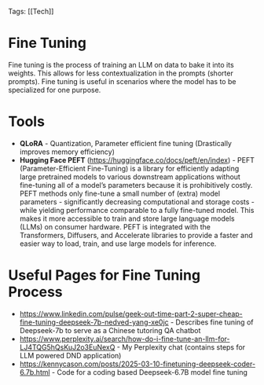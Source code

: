 Tags: [[Tech]]

# Fine Tuning

Fine tuning is the process of training an LLM on data to bake it into its weights. This allows for less contextualization in the prompts (shorter prompts). Fine tuning is useful in scenarios where the model has to be specialized for one purpose.

# Tools

- **QLoRA** - Quantization, Parameter efficient fine tuning (Drastically improves memory efficiency)
- **Hugging Face PEFT** (https://huggingface.co/docs/peft/en/index) - PEFT (Parameter-Efficient Fine-Tuning) is a library for efficiently adapting large pretrained models to various downstream applications without fine-tuning all of a model’s parameters because it is prohibitively costly. PEFT methods only fine-tune a small number of (extra) model parameters - significantly decreasing computational and storage costs - while yielding performance comparable to a fully fine-tuned model. This makes it more accessible to train and store large language models (LLMs) on consumer hardware. PEFT is integrated with the Transformers, Diffusers, and Accelerate libraries to provide a faster and easier way to load, train, and use large models for inference.

# Useful Pages for Fine Tuning Process

- https://www.linkedin.com/pulse/geek-out-time-part-2-super-cheap-fine-tuning-deepseek-7b-nedved-yang-xe0jc - Describes fine tuning of Deepseek-7b to serve as a Chinese tutoring QA chatbot
- https://www.perplexity.ai/search/how-do-i-fine-tune-an-llm-for-LJ4TQG5hQsKuJ2o3EuNexQ - My Perplexity chat (contains steps for LLM powered DND application)
- https://kennycason.com/posts/2025-03-10-finetuning-deepseek-coder-6.7b.html - Code for a coding based Deepseek-6.7B model fine tuning